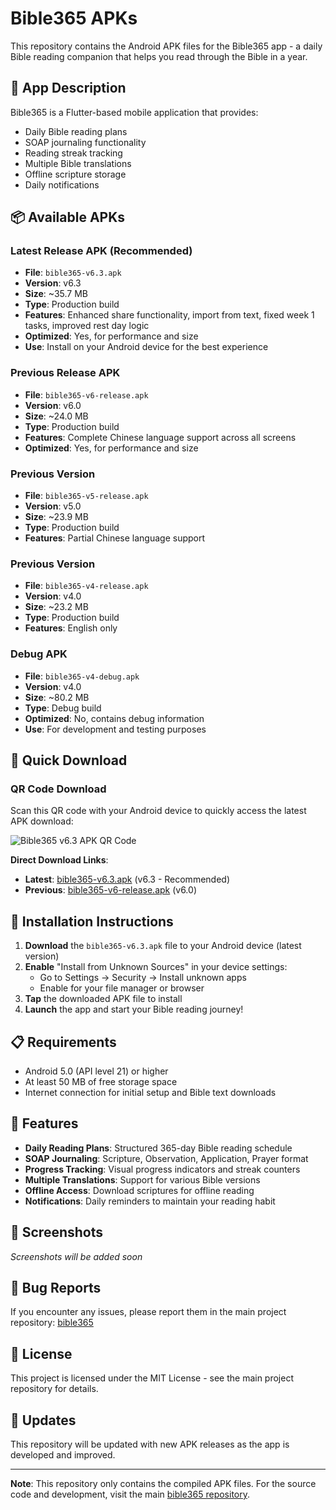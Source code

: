 # Bible365 APKs

This repository contains the Android APK files for the Bible365 app - a daily Bible reading companion that helps you read through the Bible in a year.

## 📱 App Description

Bible365 is a Flutter-based mobile application that provides:
- Daily Bible reading plans
- SOAP journaling functionality
- Reading streak tracking
- Multiple Bible translations
- Offline scripture storage
- Daily notifications

## 📦 Available APKs

### Latest Release APK (Recommended)
- **File**: `bible365-v6.3.apk`
- **Version**: v6.3
- **Size**: ~35.7 MB
- **Type**: Production build
- **Features**: Enhanced share functionality, import from text, fixed week 1 tasks, improved rest day logic
- **Optimized**: Yes, for performance and size
- **Use**: Install on your Android device for the best experience

### Previous Release APK
- **File**: `bible365-v6-release.apk`
- **Version**: v6.0
- **Size**: ~24.0 MB
- **Type**: Production build
- **Features**: Complete Chinese language support across all screens
- **Optimized**: Yes, for performance and size

### Previous Version
- **File**: `bible365-v5-release.apk`
- **Version**: v5.0
- **Size**: ~23.9 MB
- **Type**: Production build
- **Features**: Partial Chinese language support

### Previous Version
- **File**: `bible365-v4-release.apk`
- **Version**: v4.0
- **Size**: ~23.2 MB
- **Type**: Production build
- **Features**: English only

### Debug APK
- **File**: `bible365-v4-debug.apk`
- **Version**: v4.0
- **Size**: ~80.2 MB
- **Type**: Debug build
- **Optimized**: No, contains debug information
- **Use**: For development and testing purposes

## 📱 Quick Download

### QR Code Download
Scan this QR code with your Android device to quickly access the latest APK download:

![Bible365 v6.3 APK QR Code](https://api.qrserver.com/v1/create-qr-code/?size=200x200&data=https://github.com/vincenthanjs/bible365-apks/raw/main/bible365-v6.3.apk)

**Direct Download Links**:
- **Latest**: [bible365-v6.3.apk](https://github.com/vincenthanjs/bible365-apks/raw/main/bible365-v6.3.apk) (v6.3 - Recommended)
- **Previous**: [bible365-v6-release.apk](https://github.com/vincenthanjs/bible365-apks/raw/main/bible365-v6-release.apk) (v6.0)

## 🚀 Installation Instructions

1. **Download** the `bible365-v6.3.apk` file to your Android device (latest version)
2. **Enable** "Install from Unknown Sources" in your device settings:
   - Go to Settings → Security → Install unknown apps
   - Enable for your file manager or browser
3. **Tap** the downloaded APK file to install
4. **Launch** the app and start your Bible reading journey!

## 📋 Requirements

- Android 5.0 (API level 21) or higher
- At least 50 MB of free storage space
- Internet connection for initial setup and Bible text downloads

## 🔧 Features

- **Daily Reading Plans**: Structured 365-day Bible reading schedule
- **SOAP Journaling**: Scripture, Observation, Application, Prayer format
- **Progress Tracking**: Visual progress indicators and streak counters
- **Multiple Translations**: Support for various Bible versions
- **Offline Access**: Download scriptures for offline reading
- **Notifications**: Daily reminders to maintain your reading habit

## 📱 Screenshots

*Screenshots will be added soon*

## 🐛 Bug Reports

If you encounter any issues, please report them in the main project repository: [bible365](https://github.com/vincenthanjs/bible365)

## 📄 License

This project is licensed under the MIT License - see the main project repository for details.

## 🔄 Updates

This repository will be updated with new APK releases as the app is developed and improved.

---

**Note**: This repository only contains the compiled APK files. For the source code and development, visit the main [bible365 repository](https://github.com/vincenthanjs/bible365).
